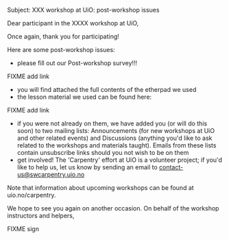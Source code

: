 Subject: XXX workshop at UiO: post-workshop issues


Dear participant in the XXXX workshop at UiO,

Once again, thank you for participating!

Here are some post-workshop issues:

- please fill out our Post-workshop survey!!! 

FIXME add link

- you will find attached the full contents of the etherpad we used
- the lesson material we used can be found here: 

FIXME add link

- if you were not already on them, we have added you (or will do this soon) to two mailing lists: Announcements (for new workshops at UiO and other related events) and Discussions (anything you'd like to ask related to the workshops and materials taught). Emails from these lists contain unsubscribe links should you not wish to be on them
- get involved! The 'Carpentry' effort at UiO is a volunteer project; if you'd like to help us, let us know by sending an email to contact-us@swcarpentry.uio.no

Note that information about upcoming workshops can be found at uio.no/carpentry.

We hope to see you again on another occasion. On behalf of the workshop instructors and helpers,

FIXME sign


